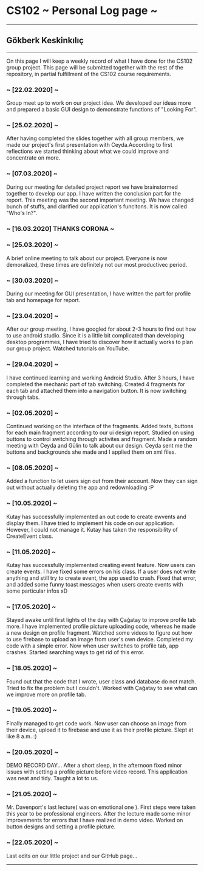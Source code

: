 # CS102 ~ Personal Log page ~
****
## Gökberk Keskinkılıç 
****

On this page I will keep a weekly record of what I have done for the CS102 group project. This page will be submitted together with the rest of the repository, in partial fulfillment of the CS102 course requirements.

### ~ [22.02.2020] ~
Group meet up to work on our project idea. We developed our ideas more and prepared a basic GUI design to demonstrate functions of "Looking For".

### ~ [25.02.2020] ~ 
After having completed the slides together with all group members, we made our project's first presentation with Ceyda.According to first reflections we started thinking about what we could improve and concentrate on more.  

### ~ [07.03.2020] ~
During our meeting for detailed project report we have brainstormed together to develop our app. I have written the conclusion part for the report. This meeting was the second important meeting. We have changed bunch of stuffs, and clarified our application's funcitons. It is now called "Who's In?".

### ~ [16.03.2020] THANKS CORONA ~

### ~ [25.03.2020] ~
A brief online meeting to talk about our project. Everyone is now demoralized, these times are definitely not our most productivec period. 

### ~ [30.03.2020] ~
During our meeting for GUI presentation, I have written the part for profile tab and homepage for report.

### ~ [23.04.2020] ~ 
After our group meeting, I have googled for about 2-3 hours to find out how to use android studio. Since it is a little bit complicated than developing desktop programmes, I have tried to discover how it actually works to plan our group project. Watched tutorials on YouTube. 

### ~ [29.04.2020] ~
I have continued learning and working Android Studio. After 3 hours, I have completed the mechanic part of tab switching. Created 4 fragments for each tab and attached them into a navigation button. It is now switching through tabs. 

### ~ [02.05.2020] ~
Continued working on the interface of the fragments. Added texts, buttons for each main fragment according to our ui design report. Studied on using buttons to control switching through activites and fragment. Made a random meeting with Ceyda and Gülin to talk about our design. Ceyda sent me the buttons and backgrounds she made and I applied them on xml files.

### ~ [08.05.2020] ~
Added a function to let users sign out from their account. Now they can sign out without actually deleting the app and redownloading :P  

### ~ [10.05.2020] ~
Kutay has successfully implemented an out code to create ewvents and display them. I have tried to implement his code on our application. However, I could not manage it. Kutay has taken the responsibility of CreateEvent class.

### ~ [11.05.2020] ~
Kutay has successfully implemented creating event feature. Now users can create events. I have fixed some errors on his class. If a user does not write anything and still try to create event, the app used to crash. Fixed that error, and added some funny toast messages when users create events with some particular infos xD

### ~ [17.05.2020] ~
Stayed awake until first lights of the day with Çağatay to improve profile tab more. I have implemented profile picture uploading code, whereas he made a new design on profile fragment. Watched some videos to figure out how to use firebase to upload an image from user's own device. Completed my code with a simple error. Now when user switches to profile tab, app crashes. Started searching ways to get rid of this error. 

### ~ [18.05.2020] ~
Found out that the code that I wrote, user class and database do not match. Tried to fix the problem but I couldn't. Worked with Çağatay to see what can we improve more on profile tab. 

### ~ [19.05.2020] ~
Finally managed to get code work. Now user can choose an image from their device, upload it to firebase and use it as their profile picture. Slept at like 8 a.m. :)

### ~ [20.05.2020] ~
DEMO RECORD DAY... After a short sleep, in the afternoon fixed minor issues with setting a profile picture before video record. This application was neat and tidy. Taught a lot to us.  

### ~ [21.05.2020] ~
Mr. Davenport's last lecture( was on emotional one ). First steps were taken this year to be professional engineers. After the lecture made some minor improvements for errors that I have realized in demo video. Worked on button designs and setting a profile picture.  

### ~ [22.05.2020] ~
Last edits on our little project and our GitHub page...


****
